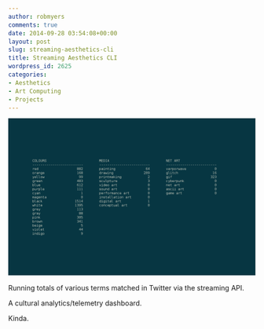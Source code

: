```yaml
---
author: robmyers
comments: true
date: 2014-09-28 03:54:08+00:00
layout: post
slug: streaming-aesthetics-cli
title: Streaming Aesthetics CLI
wordpress_id: 2625
categories:
- Aesthetics
- Art Computing
- Projects
---
```


[![sa-2](/assets/2014/09/sa-2-1024x650.png)](/assets/2014/09/sa-2.png)

Running totals of various terms matched in Twitter via the streaming API.

A cultural analytics/telemetry dashboard.

Kinda.
